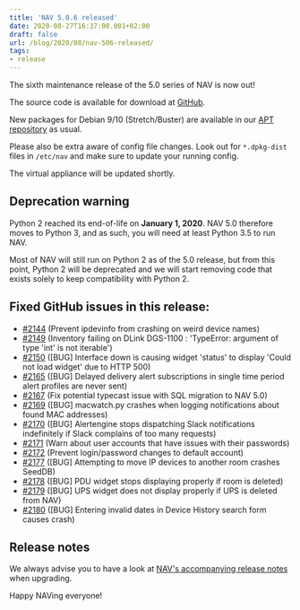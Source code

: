 ```yaml
---
title: 'NAV 5.0.6 released'
date: 2020-08-27T16:37:00.001+02:00
draft: false
url: /blog/2020/08/nav-506-released/
tags:
- release
---
```


The sixth maintenance release of the 5.0 series of NAV is now out!

The source code is available for download at [GitHub](https://github.com/UNINETT/nav/releases).

New packages for Debian 9/10 (Stretch/Buster) are available in our [APT repository](https://nav.uninett.no/install-instructions/#debian) as usual.

Please also be extra aware of config file changes. Look out for `*.dpkg-dist` files in `/etc/nav` and make sure to update your running config.

The virtual appliance will be updated shortly.

## Deprecation warning

Python 2 reached its end-of-life on **January 1, 2020**. NAV 5.0 therefore moves to Python 3, and as such, you will need at least Python 3.5 to run NAV.

Most of NAV will still run on Python 2 as of the 5.0 release, but from this point, Python 2 will be deprecated and we will start removing code that exists solely to keep compatibility with Python 2.

## Fixed GitHub issues in this release:

*   [#2144](https://github.com/Uninett/nav/pull/2144) (Prevent ipdevinfo from crashing on weird device names)
*   [#2149](https://github.com/Uninett/nav/issues/2149) (Inventory failing on DLink DGS-1100 : 'TypeError: argument of type 'int' is not iterable')
*   [#2150](https://github.com/Uninett/nav/issues/2150) (\[BUG\] Interface down is causing widget 'status' to display 'Could not load widget' due to HTTP 500)
*   [#2165](https://github.com/Uninett/nav/issues/2165) (\[BUG\] Delayed delivery alert subscriptions in single time period alert profiles are never sent)
*   [#2167](https://github.com/Uninett/nav/pull/2167) (Fix potential typecast issue with SQL migration to NAV 5.0)
*   [#2169](https://github.com/Uninett/nav/issues/2169) (\[BUG\] macwatch.py crashes when logging notifications about found MAC addresses)
*   [#2170](https://github.com/Uninett/nav/issues/2170) (\[BUG\] Alertengine stops dispatching Slack notifications indefinitely if Slack complains of too many requests)
*   [#2171](https://github.com/Uninett/nav/pull/2171) (Warn about user accounts that have issues with their passwords)
*   [#2172](https://github.com/Uninett/nav/pull/2172) (Prevent login/password changes to default account)
*   [#2177](https://github.com/Uninett/nav/issues/2177) (\[BUG\] Attempting to move IP devices to another room crashes SeedDB)
*   [#2178](https://github.com/Uninett/nav/issues/2178) (\[BUG\] PDU widget stops displaying properly if room is deleted)
*   [#2179](https://github.com/Uninett/nav/issues/2179) (\[BUG\] UPS widget does not display properly if UPS is deleted from NAV)
*   [#2180](https://github.com/Uninett/nav/issues/2180) (\[BUG\] Entering invalid dates in Device History search form causes crash)

## Release notes

We always advise you to have a look at [NAV's accompanying release notes](https://nav.uninett.no/doc/5.0/release-notes.html#nav-5-0) when upgrading.

Happy NAVing everyone!
